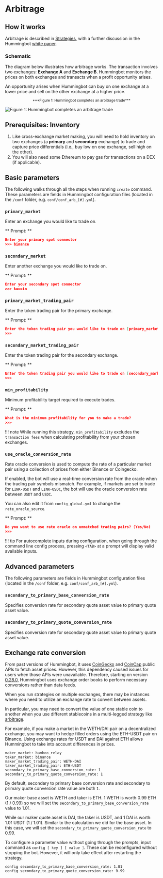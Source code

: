 # Arbitrage

## How it works

Arbitrage is described in [Strategies](https://docs.hummingbot.io/strategies/#arbitrage_1), with a further discussion in the Hummingbot [white paper](https://hummingbot.io/hummingbot.pdf).

### Schematic

The diagram below illustrates how arbitrage works. The transaction involves two exchanges: **Exchange A** and **Exchange B**. Hummingbot monitors the prices on both exchanges and transacts when a profit opportunity arises.

An opportunity arises when Hummingbot can buy on one exchange at a lower price and sell on the other exchange at a higher price.

<small>
  <center>***Figure 1: Hummingbot completes an arbitrage trade***</center>
</small>

![Figure 1: Hummingbot completes an arbitrage trade](/assets/img/arbitrage.png)

## Prerequisites: Inventory

1. Like cross-exchange market making, you will need to hold inventory on two exchanges (a **primary** and **secondary** exchange) to trade and capture price differentials (i.e., buy low on one exchange, sell high on the other).
2. You will also need some Ethereum to pay gas for transactions on a DEX (if applicable).

## Basic parameters

The following walks through all the steps when running `create` command. These parameters are fields in Hummingbot configuration files (located in the `/conf` folder, e.g. `conf/conf_arb_[#].yml`).

### `primary_market`

Enter an exchange you would like to trade on.

** Prompt: **

```json
Enter your primary spot connector
>>> binance
```

### `secondary_market`

Enter another exchange you would like to trade on.

** Prompt: **

```json
Enter your secondary spot connector
>>> kucoin
```

### `primary_market_trading_pair`

Enter the token trading pair for the primary exchange.

** Prompt: **

```json
Enter the token trading pair you would like to trade on [primary_market]
>>>
```

### `secondary_market_trading_pair`

Enter the token trading pair for the secondary exchange.

** Prompt: **

```json
Enter the token trading pair you would like to trade on [secondary_market]
>>>
```

### `min_profitability`

Minimum profitability target required to execute trades.

** Prompt: **

```json
What is the minimum profitability for you to make a trade?
>>>
```

!!! note
    While running this strategy, `min_profitability` excludes the `transaction fees` when calculating profitability from your chosen exchanges.

### `use_oracle_conversion_rate`

Rate oracle conversion is used to compute the rate of a particular market pair using a collection of prices from either Binance or Coingecko.

If enabled, the bot will use a real-time conversion rate from the oracle when the trading pair symbols mismatch.
For example, if markets are set to trade for `LINK-USDT` and `LINK-USDC`, the bot will use the oracle conversion rate between `USDT` and `USDC`.

You can also edit it from `config_global.yml` to change the `rate_oracle_source`.

** Prompt: **

```json
Do you want to use rate oracle on unmatched trading pairs? (Yes/No)
>>>
```

!!! tip
    For autocomplete inputs during configuration, when going through the command line config process, pressing `<TAB>` at a prompt will display valid available inputs.

## Advanced parameters

The following parameters are fields in Hummingbot configuration files (located in the `/conf` folder, e.g. `conf/conf_arb_[#].yml`).

### `secondary_to_primary_base_conversion_rate`

Specifies conversion rate for secondary quote asset value to primary quote asset value.

### `secondary_to_primary_quote_conversion_rate`

Specifies conversion rate for secondary quote asset value to primary quote asset value.

## Exchange rate conversion

From past versions of Hummingbot, it uses [CoinGecko](https://www.coingecko.com/en/api) and [CoinCap](https://docs.coincap.io/?version=latest) public APIs to fetch asset prices. However, this dependency caused issues for users when those APIs were unavailable. Therefore, starting on version [0.28.0](/release-notes/0.28.0/#removed-dependency-on-external-data-feeds), Hummingbot uses exchange order books to perform necessary conversions rather than data feeds.

When you run strategies on multiple exchanges, there may be instances where you need to utilize an exchange rate to convert between assets.

In particular, you may need to convert the value of one stable coin to another when you use different stablecoins in a multi-legged strategy like [arbitrage](/strategies/arbitrage/).

For example, if you make a market in the WETH/DAI pair on a decentralized exchange, you may want to hedge filled orders using the ETH-USDT pair on Binance. Using exchange rates for USDT and DAI against ETH allows Hummingbot to take into account differences in prices.

```
maker_market: bamboo_relay
taker_market: binance
maker_market_trading_pair: WETH-DAI
taker_market_trading_pair: ETH-USDT
secondary_to_primary_base_conversion_rate: 1
secondary_to_primary_quote_conversion_rate: 1
```

By default, secondary to primary base conversion rate and secondary to primary quote conversion rate value are both `1`.

Our maker base asset is WETH and taker is ETH. 1 WETH is worth 0.99 ETH (1 / 0.99) so we will set the `secondary_to_primary_base_conversion_rate` value to 1.01.

While our maker quote asset is DAI, the taker is USDT, and 1 DAI is worth 1.01 USDT (1 / 1.01). Similar to the calculation we did for the base asset. In this case, we will set the `secondary_to_primary_quote_conversion_rate` to 0.99.

To configure a parameter value without going through the prompts, input command as `config [ key ] [ value ]`. These can be reconfigured without stopping the bot. However, it will only take effect after restarting the strategy.

```
config secondary_to_primary_base_conversion_rate: 1.01
config secondary_to_primary_quote_conversion_rate: 0.99
```
